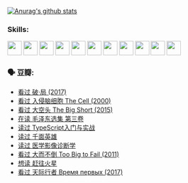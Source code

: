 
[![Anurag's github stats](https://github-readme-stats.vercel.app/api?username=w940853815)](https://github.com/anuraghazra/github-readme-stats)

### Skills:

<code><img height="32" src="https://cdn.jsdelivr.net/npm/simple-icons@v5/icons/python.svg"></code>
<code><img height="32" src="https://cdn.jsdelivr.net/npm/simple-icons@v5/icons/javascript.svg"></code>
<code><img height="32" src="https://cdn.jsdelivr.net/npm/simple-icons@v5/icons/django.svg"></code>
<code><img height="32" src="https://cdn.jsdelivr.net/npm/simple-icons@v5/icons/flask.svg"></code>
<code><img height="32" src="https://cdn.jsdelivr.net/npm/simple-icons@v5/icons/vuetify.svg"></code>
<code><img height="32" src="https://cdn.jsdelivr.net/npm/simple-icons@v5/icons/git.svg"></code>
<code><img height="32" src="https://cdn.jsdelivr.net/npm/simple-icons@v5/icons/docker.svg"></code>
<code><img height="32" src="https://cdn.jsdelivr.net/npm/simple-icons@v5/icons/postgresql.svg"></code>
<code><img height="32" src="https://cdn.jsdelivr.net/npm/simple-icons@v5/icons/elasticsearch.svg"></code>
<code><img height="32" src="https://cdn.jsdelivr.net/npm/simple-icons@v5/icons/macos.svg"></code>
<code><img height="32" src="https://cdn.jsdelivr.net/npm/simple-icons@v5/icons/linux.svg"></code>

### 🗣 豆瓣:

<!-- DOUBAN-ACTIVITIES:START -->
- [看过 破·局‎ (2017)](https://www.douban.com/people/136069238/status/3692455583/?_i=39887573)
- [看过 入侵脑细胞 The Cell‎ (2000)](https://www.douban.com/people/136069238/status/3685689445/?_i=39887573)
- [看过 大空头 The Big Short‎ (2015)](https://www.douban.com/people/136069238/status/3684552601/?_i=39887573)
- [在读 毛泽东选集 第三卷](https://www.douban.com/people/136069238/status/3684195205/?_i=39887573)
- [读过 TypeScript入门与实战](https://www.douban.com/people/136069238/status/3684185937/?_i=39887573)
- [读过 千面英雄](https://www.douban.com/people/136069238/status/3684185774/?_i=39887573)
- [读过 医学影像诊断学](https://www.douban.com/people/136069238/status/3677621058/?_i=39887573)
- [看过 大而不倒 Too Big to Fail‎ (2011)](https://www.douban.com/people/136069238/status/3676265621/?_i=39887573)
- [想读 赶往火星](https://www.douban.com/people/136069238/status/3669051189/?_i=39887573)
- [看过 天际行者 Время первых‎ (2017)](https://www.douban.com/people/136069238/status/3669036721/?_i=39887573)
<!-- DOUBAN-ACTIVITIES:END -->
<!--
**w940853815/w940853815** is a ✨ _special_ ✨ repository because its `README.md` (this file) appears on your GitHub profile.

Here are some ideas to get you started:

- 🔭 I’m currently working on ...
- 🌱 I’m currently learning ...
- 👯 I’m looking to collaborate on ...
- 🤔 I’m looking for help with ...
- 💬 Ask me about ...
- 📫 How to reach me: ...
- 😄 Pronouns: ...
- ⚡ Fun fact: ...
-->
